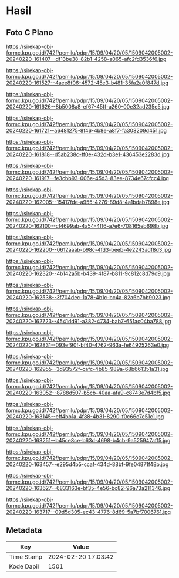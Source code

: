 # Hasil

## Foto C Plano

https://sirekap-obj-formc.kpu.go.id/742f/pemilu/pdpr/15/09/04/20/05/1509042005002-20240220-161407--df13be38-82b1-4258-a065-afc2fd3536f6.jpg

https://sirekap-obj-formc.kpu.go.id/742f/pemilu/pdpr/15/09/04/20/05/1509042005002-20240220-161527--4aee8f06-4572-45e3-b481-35fa2a0f847d.jpg

https://sirekap-obj-formc.kpu.go.id/742f/pemilu/pdpr/15/09/04/20/05/1509042005002-20240220-161626--8b5008a8-ef67-45ff-a260-00e32ad235e5.jpg

https://sirekap-obj-formc.kpu.go.id/742f/pemilu/pdpr/15/09/04/20/05/1509042005002-20240220-161721--a6481275-8f46-4b8e-a8f7-fa308209d451.jpg

https://sirekap-obj-formc.kpu.go.id/742f/pemilu/pdpr/15/09/04/20/05/1509042005002-20240220-161818--d5ab238c-ff0e-432d-b3e1-436453e2283d.jpg

https://sirekap-obj-formc.kpu.go.id/742f/pemilu/pdpr/15/09/04/20/05/1509042005002-20240220-161917--fe3cbb93-006e-45d3-83ee-8734e67cfcc4.jpg

https://sirekap-obj-formc.kpu.go.id/742f/pemilu/pdpr/15/09/04/20/05/1509042005002-20240220-162005--15417fde-a955-4276-89d8-4a1bdab7898e.jpg

https://sirekap-obj-formc.kpu.go.id/742f/pemilu/pdpr/15/09/04/20/05/1509042005002-20240220-162100--cf4699ab-4a54-4ff6-a7e6-708165eb698b.jpg

https://sirekap-obj-formc.kpu.go.id/742f/pemilu/pdpr/15/09/04/20/05/1509042005002-20240220-162200--0612aaab-b98c-4fd3-beeb-4e2243adf8d3.jpg

https://sirekap-obj-formc.kpu.go.id/742f/pemilu/pdpr/15/09/04/20/05/1509042005002-20240220-162320--4b142a5b-b439-4f87-b811-9c812c8d79d9.jpg

https://sirekap-obj-formc.kpu.go.id/742f/pemilu/pdpr/15/09/04/20/05/1509042005002-20240220-162538--3f704dec-1a78-4b1c-bc4a-82a6b7bb9023.jpg

https://sirekap-obj-formc.kpu.go.id/742f/pemilu/pdpr/15/09/04/20/05/1509042005002-20240220-162723--4541dd91-a382-4734-bab7-651ac04ba788.jpg

https://sirekap-obj-formc.kpu.go.id/742f/pemilu/pdpr/15/09/04/20/05/1509042005002-20240220-162831--093ef90f-bf40-4762-963a-fe64925263e0.jpg

https://sirekap-obj-formc.kpu.go.id/742f/pemilu/pdpr/15/09/04/20/05/1509042005002-20240220-162955--3d93572f-cafc-4b85-989a-68b661351a31.jpg

https://sirekap-obj-formc.kpu.go.id/742f/pemilu/pdpr/15/09/04/20/05/1509042005002-20240220-163052--8788d507-b5cb-40aa-afa9-c8743e7d4bf5.jpg

https://sirekap-obj-formc.kpu.go.id/742f/pemilu/pdpr/15/09/04/20/05/1509042005002-20240220-163145--eff4bb1a-4f88-4b31-8290-f0c66c7e51c1.jpg

https://sirekap-obj-formc.kpu.go.id/742f/pemilu/pdpr/15/09/04/20/05/1509042005002-20240220-163251--b45ce8ce-b63d-4698-b4cb-9a525947aff5.jpg

https://sirekap-obj-formc.kpu.go.id/742f/pemilu/pdpr/15/09/04/20/05/1509042005002-20240220-163457--e295d4b5-ccaf-434d-88bf-9fe04871f48b.jpg

https://sirekap-obj-formc.kpu.go.id/742f/pemilu/pdpr/15/09/04/20/05/1509042005002-20240220-163627--6833163e-bf35-4e56-bc82-96a73a211346.jpg

https://sirekap-obj-formc.kpu.go.id/742f/pemilu/pdpr/15/09/04/20/05/1509042005002-20240220-163717--09d5d305-ec43-4776-8d69-5a7bf7006761.jpg


## Metadata

| Key        | Value               |
| ---------- | ------------------- |
| Time Stamp | 2024-02-20 17:03:42 |
| Kode Dapil | 1501                |



